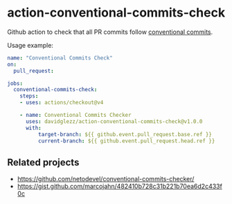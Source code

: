 # action-conventional-commits-check
Github action to check that all PR commits follow [conventional commits](https://www.conventionalcommits.org/).

Usage example:

```yaml
name: "Conventional Commits Check"
on:
  pull_request:

jobs:
  conventional-commits-check:
    steps:
    - uses: actions/checkout@v4

    - name: Conventional Commits Checker
      uses: davidglezz/action-conventional-commits-check@v1.0.0
      with:
          target-branch: ${{ github.event.pull_request.base.ref }}
          current-branch: ${{ github.event.pull_request.head.ref }}
```

## Related projects
- https://github.com/netodevel/conventional-commits-checker/
- https://gist.github.com/marcojahn/482410b728c31b221b70ea6d2c433f0c
